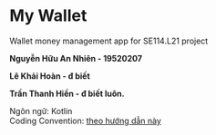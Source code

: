 # My Wallet
 Wallet money management app for SE114.L21 project  
 
 **Nguyễn Hữu An Nhiên - 19520207**
 
 **Lê Khải Hoàn - đ biết**
 
 **Trần Thanh Hiền - đ biết luôn.**

 Ngôn ngữ: Kotlin  
 Coding Convention: [theo hướng dẫn này](https://developer.android.com/kotlin/style-guide)
 
